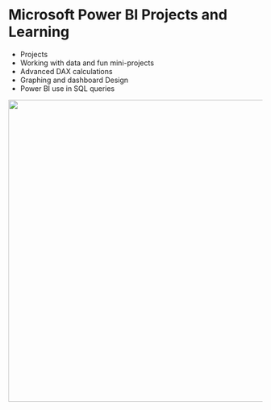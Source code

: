 # Microsoft Power BI Projects and Learning

* Projects
* Working with data and fun mini-projects
* Advanced DAX calculations
* Graphing and dashboard Design
* Power BI use in SQL queries
<p float="left">
<img src="https://github.com/Abdullah-TU/Power-BI/blob/main/mytransaction.JPG" width="1000" height="600">
</p>
